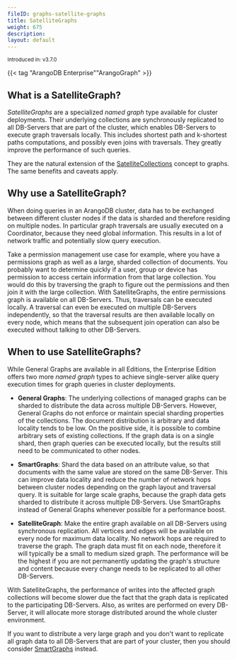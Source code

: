 ```yaml
---
fileID: graphs-satellite-graphs
title: SatelliteGraphs
weight: 675
description: 
layout: default
---
```

<small>Introduced in: v3.7.0</small>

{{< tag "ArangoDB Enterprise""ArangoGraph" >}}

## What is a SatelliteGraph?

_SatelliteGraphs_ are a specialized _named graph_ type available for cluster
deployments. Their underlying collections are synchronously replicated to all
DB-Servers that are part of the cluster, which enables DB-Servers to execute
graph traversals locally. This includes shortest path and k-shortest paths
computations, and possibly even joins with traversals. They greatly improve
the performance of such queries.

They are the natural extension of the [SatelliteCollections](../../satellites/)
concept to graphs. The same benefits and caveats apply.

## Why use a SatelliteGraph?

When doing queries in an ArangoDB cluster, data has to be exchanged between
different cluster nodes if the data is sharded and therefore residing
on multiple nodes. In particular graph traversals are usually executed on a
Coordinator, because they need global information. This results in a lot of
network traffic and potentially slow query execution.

Take a permission management use case for example, where you have a permissions
graph as well as a large, sharded collection of documents. You probably want to
determine quickly if a user, group or device has permission to access certain
information from that large collection. You would do this by traversing the
graph to figure out the permissions and then join it with the large collection.
With SatelliteGraphs, the entire permissions graph is available on all
DB-Servers. Thus, traversals can be executed locally. A traversal can even be
executed on multiple DB-Servers independently, so that the traversal results
are then available locally on every node, which means that the subsequent join
operation can also be executed without talking to other DB-Servers.

## When to use SatelliteGraphs?

While General Graphs are available in all Editions, the Enterprise Edition
offers two more _named graph_ types to achieve single-server alike query
execution times for graph queries in cluster deployments.

- **General Graphs**:
  The underlying collections of managed graphs can be sharded to distribute the
  data across multiple DB-Servers. However, General Graphs do not enforce or
  maintain special sharding properties of the collections. The document
  distribution is arbitrary and data locality tends to be low. On the positive
  side, it is possible to combine arbitrary sets of existing collections.
  If the graph data is on a single shard, then graph queries can be executed
  locally, but the results still need to be communicated to other nodes.

- **SmartGraphs**:
  Shard the data based on an attribute value, so that documents with the same
  value are stored on the same DB-Server. This can improve data locality and
  reduce the number of network hops between cluster nodes depending on the
  graph layout and traversal query. It is suitable for large scale graphs,
  because the graph data gets sharded to distribute it across multiple
  DB-Servers. Use SmartGraphs instead of General Graphs whenever possible for
  a performance boost.

- **SatelliteGraph**:
  Make the entire graph available on all DB-Servers using synchronous
  replication. All vertices and edges will be available on every node for
  maximum data locality. No network hops are required to traverse the graph.
  The graph data must fit on each node, therefore it will typically be a small
  to medium sized graph. The performance will be the highest if you are not
  permanently updating the graph's structure and content because every change
  needs to be replicated to all other DB-Servers.

With SatelliteGraphs, the performance of writes into the affected graph collections
will become slower due the fact that the graph data is replicated to the
participating DB-Servers. Also, as writes are performed on every DB-Server, it
will allocate more storage distributed around the whole cluster environment.

If you want to distribute a very large graph and you don't want to replicate
all graph data to all DB-Servers that are part of your cluster, then you should
consider [SmartGraphs](../smartgraphs/) instead.
